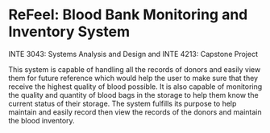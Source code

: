 # ReFeel: Blood Bank Monitoring and Inventory System

INTE 3043: Systems Analysis and Design and 
INTE 4213: Capstone Project

This system is capable of handling all the records of donors and easily view them for future reference which would help the user to make sure that they receive the highest quality of blood possible. It is also capable of monitoring the quality and quantity of blood bags in the storage to help them know the current status of their storage. The system fulfills its purpose to help maintain and easily record then view the records of the donors and maintain the blood inventory.
